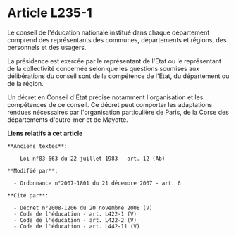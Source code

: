 # Article L235-1

Le conseil de l'éducation nationale institué dans chaque département comprend des représentants des communes, départements et
régions, des personnels et des usagers. 

La présidence est exercée par le représentant de l'Etat ou le représentant de la collectivité concernée selon que les
questions soumises aux délibérations du conseil sont de la compétence de l'Etat, du département ou de la région. 

Un décret en Conseil d'Etat précise notamment l'organisation et les compétences de ce conseil. Ce décret peut comporter les
adaptations rendues nécessaires par l'organisation particulière de Paris, de la Corse       des départements d'outre-mer et
de Mayotte.

**Liens relatifs à cet article**

	**Anciens textes**:

	  - Loi n°83-663 du 22 juillet 1983 - art. 12 (Ab)

	**Modifié par**:

	  - Ordonnance n°2007-1801 du 21 décembre 2007 - art. 6

	**Cité par**:

	  - Décret n°2008-1206 du 20 novembre 2008 (V)
	  - Code de l'éducation - art. L422-1 (V)
	  - Code de l'éducation - art. L422-2 (V)
	  - Code de l'éducation - art. L442-11 (V)
